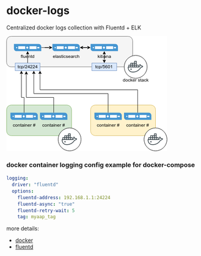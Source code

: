 # docker-logs
Centralized docker logs collection with Fluentd + ELK

![flow](/fluentd+elk.drawio.png)

### docker container logging config example for docker-compose
```yaml
logging:
  driver: "fluentd"
  options:
    fluentd-address: 192.168.1.1:24224
    fluentd-async: "true"
    fluentd-retry-wait: 5
    tag: myaap_tag
```
more details: 
- [docker](https://docs.docker.com/config/containers/logging/fluentd/)
- [fluentd](https://docs.fluentd.org/output/elasticsearch)
